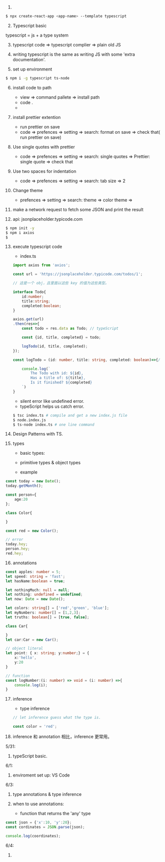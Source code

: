 1. 
```bash
$ npx create-react-app <app-name> --template typescript
```

2. Typescript basic

typescript = js + a type system

3. typescript code => typescript complier => plain old JS

4. writing typescript is the same as writing JS with some 'extra documentation'.

5. set up environment

```bash
$ npm i -g typescript ts-node
```

6. install code to path

    - view => command pallete => install path
    - code .
    - 

7. install prettier extention

    - run prettier on save
    - code => prefences => setting => search: format on save => check that( run prettier on save) 

8. Use single quotes with prettier

    - code => prefences => setting => search: single quotes => Prettier: single quote => check that

9. Use two spaces for indentation

    - code => prefences => setting => search: tab size => 2

10. Change theme

    - prefences => setting => search: theme => color theme => 

11. make a network request to fetch some JSON and print the result

12. api: jsonplaceholder.typicode.com

```bash
$ npm init -y
$ npm i axios
$ 
```

13. execute typescript code

    - index.ts

    ```ts
    import axios from 'axios';

    const url = 'https://jsonplaceholder.typicode.com/todos/1';

    // 这是一个 obj，且里面以这些 key 的值为这些类型。

    interface Todo{
        id:number;
        title:string;
        completed:boolean;
    }

    axios.get(url)
    .then(res=>{
        const todo = res.data as Todo; // typeScript

        const {id, title, completed} = todo;

        logTodo(id, title, completed);
    });

    const logTodo = (id: number, title: string, completed: boolean)=>{// TS

        console.log(`
            The Todo with id: ${id},
            Has a title of: ${title},
            Is it finished? ${completed}
        `)
    }
    ```

    - silent error like undefined error.
    - typeScript helps us catch error.

    ```bash
    $ tsc index.ts # compile and get a new index.js file
    $ node.index.js
    $ ts-node index.ts # one line command
    ```

14. Design Patterns with TS.

15. types

    - basic types:
    - primitive types & object types

    - example
```ts
const today = new Date();
today.getMonth();

const person={
    age:20
};

class Color{

}

const red = new Color();

// error
today.hey;
person.hey;
red.hey;
```

16. annotations

```ts
const apples: number = 5;
let speed: string = 'fast';
let hasName:boolean = true;

let nothingMuch: null = null;
let nothing: undefined = undefined;
let now: Date = new Date();

let colors: string[] = ['red','green', 'blue'];
let myNumbers: number[] = [1,2,3];
let truths: boolean[] = [true, false];

class Car{

}
let car:Car = new Car();

// object literal
let point: { x: string; y:number;} = {
    x:'hello',
    y:20
}

// function
const logNumber:(i: number) => void = (i: number) =>{
    console.log(i);
}
```

17. inference

    - type inference

    ```ts
    // let inference guess what the type is.

    const color = 'red';
    ```

18. inference 和 annotation 相比，inference 更常用。

5/31:

1. typeScript basic.

6/1:

1. enviroment set up: VS Code

6/3:

1. type annotations & type inference

2. when to use annotations:
    - function that returns the 'any' type
```js
const json = {'x':10, 'y':20};
const cordinates = JSON.parse(json);

console.log(coordinates);
```

6/4:

1. 